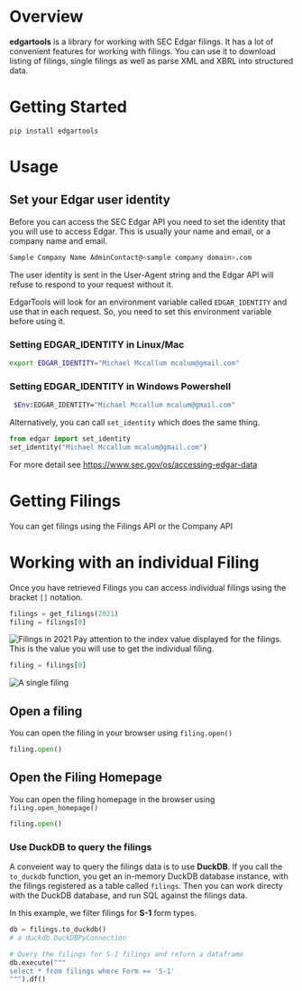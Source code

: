 # Overview

**edgartools** is a library for working with SEC Edgar filings.
It has a lot of convenient features for working with filings. 
You can use it to download listing of filings, single filings as well as 
parse XML and XBRL into structured data.

# Getting Started
```console
pip install edgartools
```

# Usage


## Set your Edgar user identity

Before you can access the SEC Edgar API you need to set the identity that you will use to access Edgar.
This is usually your name and email, or a company name and email.
```bash
Sample Company Name AdminContact@<sample company domain>.com
```

The user identity is sent in the User-Agent string and the Edgar API will refuse to respond to your request without it.

EdgarTools will look for an environment variable called `EDGAR_IDENTITY` and use that in each request.
So, you need to set this environment variable before using it.

### Setting EDGAR_IDENTITY in Linux/Mac
```bash
export EDGAR_IDENTITY="Michael Mccallum mcalum@gmail.com"
```

### Setting EDGAR_IDENTITY in Windows Powershell
```bash
 $Env:EDGAR_IDENTITY="Michael Mccallum mcalum@gmail.com"
```
Alternatively, you can call `set_identity` which does the same thing.

```python
from edgar import set_identity
set_identity("Michael Mccallum mcalum@gmail.com")
```


For more detail see https://www.sec.gov/os/accessing-edgar-data


# Getting Filings

You can get filings using the Filings API or the Company API 

# Working with an individual Filing

Once you have retrieved Filings you can access individual filings using the bracket `[]` notation.
```python
filings = get_filings(2021)
filing = filings[0]
```
![Filings in 2021](https://raw.githubusercontent.com/dgunning/edgartools/main/filings_2021.jpg)
Pay attention to the index value displayed for the filings. This is the value you 
will use to get the individual filing.
```python
filing = filings[0]
```
![A single filing](https://raw.githubusercontent.com/dgunning/edgartools/main/single_filing.png)

## Open a filing

You can open the filing in your browser using `filing.open()`
```python
filing.open()
```

## Open the Filing Homepage
You can open the filing homepage in the browser using `filing.open_homepage()`
```python
filing.open()
```


### Use DuckDB to query the filings

A conveient way to query the filings data is to use **DuckDB**. If you call the `to_duckdb` function, you get an in-memory
DuckDB database instance, with the filings registered as a table called `filings`.
Then you can work directy with the DuckDB database, and run SQL against the filings data.

In this example, we filter filings for **S-1** form types.

```python
db = filings.to_duckdb()
# a duckdb.DuckDBPyConnection

# Query the filings for S-1 filings and return a dataframe
db.execute("""
select * from filings where Form == 'S-1'
""").df()
```